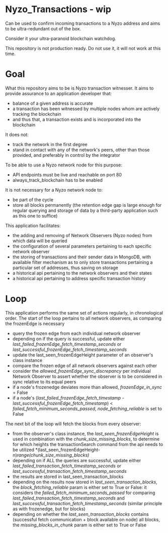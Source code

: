 # Nyzo_Transactions - wip
 Can be used to confirm incoming transactions to a Nyzo address and aims to be ultra-redundant out of the box.
 
 Consider it your ultra-paranoid blockchain watchdog.
 
 This repository is not production ready. Do not use it, it will not work at this time.

# Goal
What this repository aims to be is Nyzo transaction witnesser.
It aims to provide assurance to an application developer that:
- balance of a given address is accurate
- a transaction has been witnessed by multiple nodes whom are actively tracking the blockchain
- and thus that, a transaction exists and is incorporated into the blockchain

It does not:
- track the network in the first degree
- stand in contact with any of the network's peers, other than
those provided, and preferably in control by the integrator

To be able to use a Nyzo network node for this purpose:
- API endpoints must be live and reachable on port 80
- always_track_blockchain has to be enabled

It is not necessary for a Nyzo network node to:
- be part of the cycle
- store all blocks permanently (the retention edge gap is large enough for regular querying and storage of data by a third-party application such as this one to suffice)

This application facilitates:
- the adding and removing of Network Observers (Nyzo nodes) from which data will be queried
- the configuration of several parameters pertaining to each specific network observer
- the storing of transactions and their sender data in MongoDB, with available filter mechanism as to only store transactions pertaining a particular set of addresses, thus saving on storage
- a historical api pertaining to the network observers and their states
- a historical api pertaining to address specific transaction history

# Loop
This application performs the same set of actions regularly, in chronological order.
The start of the loop pertains to all network observers, as comparing the frozenEdge is necessary
- query the frozen edge from each individual network observer
- depending on if the query is successful, update either *last_failed_frozenEdge_fetch_timestamp_seconds* or *last_successful_frozenEdge_fetch_timestamp_seconds*
- update the last_seen_frozenEdgeHeight parameter of an observer's class instance
- compare the frozen edge of all network observers against each other
- consider the *allowed_frozenEdge_sync_discrepancy* per individual Network Observer to assert whether the observer is to be considered in sync relative to its equal peers
- if a node's frozenedge deviates more than allowed, *frozenEdge_in_sync* = False
- if a node's (*last_failed_frozenEdge_fetch_timestamp* - *last_successful_frozenEdge_fetch_timestamp*) < *failed_fetch_minimum_seconds_passed*,
*node_fetching_reliable* is set to False


The next bit of the loop will fetch the blocks from every observer:
- from the observer's class instance, the *last_seen_frozenEdgeHeight* is used in combination with
the *chunk_size_missing_blocks*, to determine for which heights the transactionSearch command from the api
needs to be utilized *(last_seen_frozenEdgeHeight-n)*range(chunk_size_missing_blocks)*
- depending on if ALL the queries are successful, update either *last_failed_transaction_fetch_timestamp_seconds* or *last_successful_transaction_fetch_timestamp_seconds*
- the results are stored in last_seen_transaction_blocks
- depending on the results now stored in *last_seen_transaction_blocks*, the *block_fetching_reliable* param is either set to True or False:
it considers the *failed_fetch_minimum_seconds_passed* for comparing *last_failed_transaction_fetch_timestamp_seconds* and *last_successful_transaction_fetch_timestamp_seconds* (similar principle as with frozenedge, but for blocks)
- depending on whether the *last_seen_transaction_blocks* contains (successful fetch communication + block available on node) all blocks, 
the *missing_blocks_in_chunk* param is either set to True or False




 


